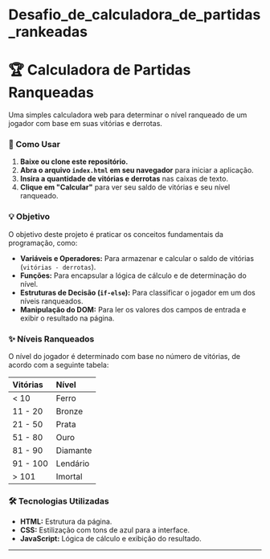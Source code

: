 # Desafio_de_calculadora_de_partidas_rankeadas

# 🏆 Calculadora de Partidas Ranqueadas

Uma simples calculadora web para determinar o nível ranqueado de um jogador com base em suas vitórias e derrotas.

### 🚀 Como Usar

1.  **Baixe ou clone este repositório.**
2.  **Abra o arquivo `index.html` em seu navegador** para iniciar a aplicação.
3.  **Insira a quantidade de vitórias e derrotas** nas caixas de texto.
4.  **Clique em "Calcular"** para ver seu saldo de vitórias e seu nível ranqueado.

### 💡 Objetivo

O objetivo deste projeto é praticar os conceitos fundamentais da programação, como:

* **Variáveis e Operadores:** Para armazenar e calcular o saldo de vitórias (`vitórias - derrotas`).
* **Funções:** Para encapsular a lógica de cálculo e de determinação do nível.
* **Estruturas de Decisão (`if-else`):** Para classificar o jogador em um dos níveis ranqueados.
* **Manipulação do DOM:** Para ler os valores dos campos de entrada e exibir o resultado na página.

### ✨ Níveis Ranqueados

O nível do jogador é determinado com base no número de vitórias, de acordo com a seguinte tabela:

| Vitórias | Nível |
| :--- | :--- |
| < 10 | Ferro |
| 11 - 20 | Bronze |
| 21 - 50 | Prata |
| 51 - 80 | Ouro |
| 81 - 90 | Diamante |
| 91 - 100 | Lendário |
| > 101 | Imortal |

### 🛠️ Tecnologias Utilizadas

* **HTML:** Estrutura da página.
* **CSS:** Estilização com tons de azul para a interface.
* **JavaScript:** Lógica de cálculo e exibição do resultado.

---
